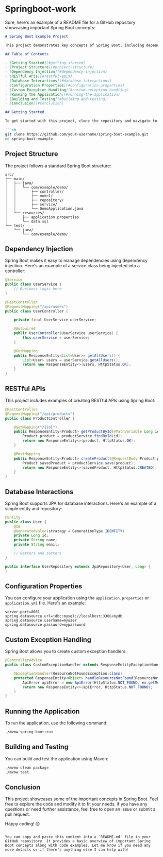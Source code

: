 # Springboot-work
Sure, here's an example of a README file for a GitHub repository showcasing important Spring Boot concepts:

```markdown
# Spring Boot Example Project

This project demonstrates key concepts of Spring Boot, including dependency injection, RESTful APIs, database interactions, and more. The project uses Spring Boot 2.5.4 and Java 11.

## Table of Contents

- [Getting Started](#getting-started)
- [Project Structure](#project-structure)
- [Dependency Injection](#dependency-injection)
- [RESTful APIs](#restful-apis)
- [Database Interactions](#database-interactions)
- [Configuration Properties](#configuration-properties)
- [Custom Exception Handling](#custom-exception-handling)
- [Running the Application](#running-the-application)
- [Building and Testing](#building-and-testing)
- [Conclusion](#conclusion)

## Getting Started

To get started with this project, clone the repository and navigate to the project directory:

```sh
git clone https://github.com/your-username/spring-boot-example.git
cd spring-boot-example
```

## Project Structure

The project follows a standard Spring Boot structure:

```
src/
├── main/
│   ├── java/
│   │   └── com/example/demo/
│   │       ├── controller/
│   │       ├── model/
│   │       ├── repository/
│   │       ├── service/
│   │       └── DemoApplication.java
│   └── resources/
│       ├── application.properties
│       └── data.sql
└── test/
    └── java/
        └── com/example/demo/
```

## Dependency Injection

Spring Boot makes it easy to manage dependencies using dependency injection. Here's an example of a service class being injected into a controller:

```java
@Service
public class UserService {
    // Business logic here
}

@RestController
@RequestMapping("/api/users")
public class UserController {

    private final UserService userService;

    @Autowired
    public UserController(UserService userService) {
        this.userService = userService;
    }

    @GetMapping
    public ResponseEntity<List<User>> getAllUsers() {
        List<User> users = userService.getAllUsers();
        return new ResponseEntity<>(users, HttpStatus.OK);
    }
}
```

## RESTful APIs

This project includes examples of creating RESTful APIs using Spring Boot:

```java
@RestController
@RequestMapping("/api/products")
public class ProductController {

    @GetMapping("/{id}")
    public ResponseEntity<Product> getProductById(@PathVariable Long id) {
        Product product = productService.findById(id);
        return new ResponseEntity<>(product, HttpStatus.OK);
    }

    @PostMapping
    public ResponseEntity<Product> createProduct(@RequestBody Product product) {
        Product savedProduct = productService.save(product);
        return new ResponseEntity<>(savedProduct, HttpStatus.CREATED);
    }
}
```

## Database Interactions

Spring Boot supports JPA for database interactions. Here's an example of a simple entity and repository:

```java
@Entity
public class User {
    @Id
    @GeneratedValue(strategy = GenerationType.IDENTITY)
    private Long id;
    private String name;
    private String email;

    // Getters and setters
}

public interface UserRepository extends JpaRepository<User, Long> {
}
```

## Configuration Properties

You can configure your application using the `application.properties` or `application.yml` file. Here's an example:

```properties
server.port=8081
spring.datasource.url=jdbc:mysql://localhost:3306/mydb
spring.datasource.username=myuser
spring.datasource.password=mypassword
```

## Custom Exception Handling

Spring Boot allows you to create custom exception handlers:

```java
@ControllerAdvice
public class CustomExceptionHandler extends ResponseEntityExceptionHandler {

    @ExceptionHandler(ResourceNotFoundException.class)
    protected ResponseEntity<Object> handleResourceNotFound(ResourceNotFoundException ex) {
        ApiError apiError = new ApiError(HttpStatus.NOT_FOUND, ex.getMessage(), ex);
        return new ResponseEntity<>(apiError, HttpStatus.NOT_FOUND);
    }
}
```

## Running the Application

To run the application, use the following command:

```sh
./mvnw spring-boot:run
```

## Building and Testing

You can build and test the application using Maven:

```sh
./mvnw clean package
./mvnw test
```

## Conclusion

This project showcases some of the important concepts in Spring Boot. Feel free to explore the code and modify it to fit your needs. If you have any questions or need further assistance, feel free to open an issue or submit a pull request.

Happy coding! 😊

```

You can copy and paste this content into a `README.md` file in your GitHub repository. It provides a basic overview of important Spring Boot concepts along with code examples. Let me know if you need any more details or if there's anything else I can help with!
